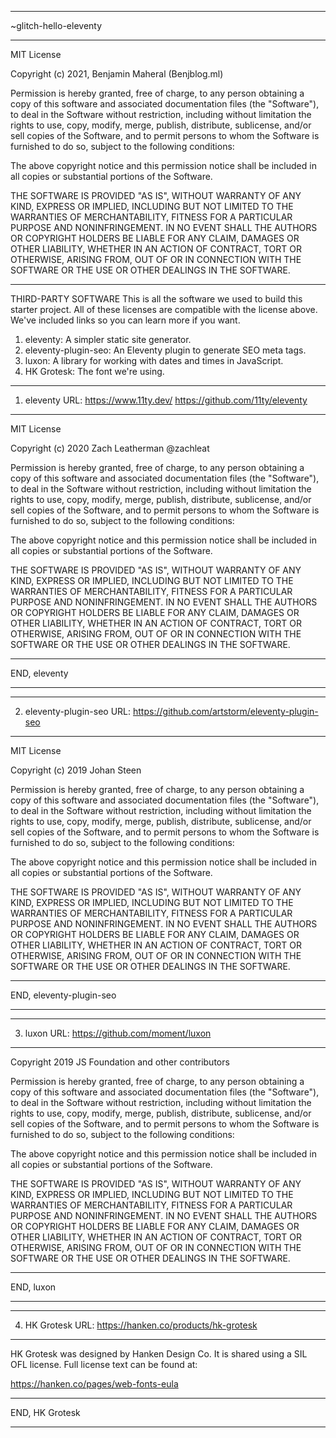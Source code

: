 

******************************************************************************
~glitch-hello-eleventy
******************************************************************************
MIT License

Copyright (c) 2021, Benjamin Maheral (Benjblog.ml)

Permission is hereby granted, free of charge, to any person obtaining a copy
of this software and associated documentation files (the "Software"), to deal
in the Software without restriction, including without limitation the rights
to use, copy, modify, merge, publish, distribute, sublicense, and/or sell
copies of the Software, and to permit persons to whom the Software is
furnished to do so, subject to the following conditions:

The above copyright notice and this permission notice shall be included in all
copies or substantial portions of the Software.

THE SOFTWARE IS PROVIDED "AS IS", WITHOUT WARRANTY OF ANY KIND, EXPRESS OR
IMPLIED, INCLUDING BUT NOT LIMITED TO THE WARRANTIES OF MERCHANTABILITY,
FITNESS FOR A PARTICULAR PURPOSE AND NONINFRINGEMENT. IN NO EVENT SHALL THE
AUTHORS OR COPYRIGHT HOLDERS BE LIABLE FOR ANY CLAIM, DAMAGES OR OTHER
LIABILITY, WHETHER IN AN ACTION OF CONTRACT, TORT OR OTHERWISE, ARISING FROM,
OUT OF OR IN CONNECTION WITH THE SOFTWARE OR THE USE OR OTHER DEALINGS IN THE
SOFTWARE.




******************************************************************************

THIRD-PARTY SOFTWARE
This is all the software we used to build this starter project. All of these
licenses are compatible with the license above. We've included links so you
can learn more if you want. 

1. eleventy: A simpler static site generator.
2. eleventy-plugin-seo: An Eleventy plugin to generate SEO meta tags.
3. luxon: A library for working with dates and times in JavaScript.
4. HK Grotesk: The font we're using. 


******************************************************************************
1. eleventy
URL: https://www.11ty.dev/
     https://github.com/11ty/eleventy
******************************************************************************
MIT License

Copyright (c) 2020 Zach Leatherman @zachleat

Permission is hereby granted, free of charge, to any person obtaining a copy
of this software and associated documentation files (the "Software"), to deal
in the Software without restriction, including without limitation the rights
to use, copy, modify, merge, publish, distribute, sublicense, and/or sell
copies of the Software, and to permit persons to whom the Software is
furnished to do so, subject to the following conditions:

The above copyright notice and this permission notice shall be included in all
copies or substantial portions of the Software.

THE SOFTWARE IS PROVIDED "AS IS", WITHOUT WARRANTY OF ANY KIND, EXPRESS OR
IMPLIED, INCLUDING BUT NOT LIMITED TO THE WARRANTIES OF MERCHANTABILITY,
FITNESS FOR A PARTICULAR PURPOSE AND NONINFRINGEMENT. IN NO EVENT SHALL THE
AUTHORS OR COPYRIGHT HOLDERS BE LIABLE FOR ANY CLAIM, DAMAGES OR OTHER
LIABILITY, WHETHER IN AN ACTION OF CONTRACT, TORT OR OTHERWISE, ARISING FROM,
OUT OF OR IN CONNECTION WITH THE SOFTWARE OR THE USE OR OTHER DEALINGS IN THE
SOFTWARE.
******************************************************************************
END, eleventy
******************************************************************************


******************************************************************************
2. eleventy-plugin-seo
URL: https://github.com/artstorm/eleventy-plugin-seo
******************************************************************************
MIT License

Copyright (c) 2019 Johan Steen

Permission is hereby granted, free of charge, to any person obtaining a copy
of this software and associated documentation files (the "Software"), to deal
in the Software without restriction, including without limitation the rights
to use, copy, modify, merge, publish, distribute, sublicense, and/or sell
copies of the Software, and to permit persons to whom the Software is
furnished to do so, subject to the following conditions:

The above copyright notice and this permission notice shall be included in all
copies or substantial portions of the Software.

THE SOFTWARE IS PROVIDED "AS IS", WITHOUT WARRANTY OF ANY KIND, EXPRESS OR
IMPLIED, INCLUDING BUT NOT LIMITED TO THE WARRANTIES OF MERCHANTABILITY,
FITNESS FOR A PARTICULAR PURPOSE AND NONINFRINGEMENT. IN NO EVENT SHALL THE
AUTHORS OR COPYRIGHT HOLDERS BE LIABLE FOR ANY CLAIM, DAMAGES OR OTHER
LIABILITY, WHETHER IN AN ACTION OF CONTRACT, TORT OR OTHERWISE, ARISING FROM,
OUT OF OR IN CONNECTION WITH THE SOFTWARE OR THE USE OR OTHER DEALINGS IN THE
SOFTWARE.
******************************************************************************
END, eleventy-plugin-seo
******************************************************************************


******************************************************************************
3. luxon
URL: https://github.com/moment/luxon
******************************************************************************
Copyright 2019 JS Foundation and other contributors

Permission is hereby granted, free of charge, to any person obtaining a copy 
of this software and associated documentation files (the "Software"), to deal 
in the Software without restriction, including without limitation the rights 
to use, copy, modify, merge, publish, distribute, sublicense, and/or sell 
copies of the Software, and to permit persons to whom the Software is 
furnished to do so, subject to the following conditions:

The above copyright notice and this permission notice shall be included in all 
copies or substantial portions of the Software.

THE SOFTWARE IS PROVIDED "AS IS", WITHOUT WARRANTY OF ANY KIND, EXPRESS OR 
IMPLIED, INCLUDING BUT NOT LIMITED TO THE WARRANTIES OF MERCHANTABILITY, 
FITNESS FOR A PARTICULAR PURPOSE AND NONINFRINGEMENT. IN NO EVENT SHALL THE 
AUTHORS OR COPYRIGHT HOLDERS BE LIABLE FOR ANY CLAIM, DAMAGES OR OTHER 
LIABILITY, WHETHER IN AN ACTION OF CONTRACT, TORT OR OTHERWISE, ARISING FROM, 
OUT OF OR IN CONNECTION WITH THE SOFTWARE OR THE USE OR OTHER DEALINGS IN THE 
SOFTWARE.
******************************************************************************
END, luxon
******************************************************************************


******************************************************************************
4. HK Grotesk
URL: https://hanken.co/products/hk-grotesk
******************************************************************************
HK Grotesk was designed by Hanken Design Co. It is shared using a SIL OFL
license. Full license text can be found at:

https://hanken.co/pages/web-fonts-eula
******************************************************************************
END, HK Grotesk
******************************************************************************